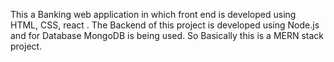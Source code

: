 This a Banking web application in which front end is developed using HTML, CSS, react . The Backend of this project is developed using Node.js and for Database MongoDB is being used. So Basically this is a MERN stack project.
